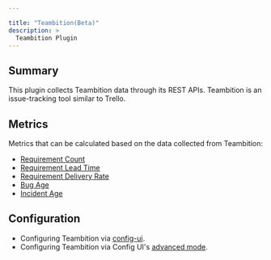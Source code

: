 ```yaml
---

title: "Teambition(Beta)"
description: >
  Teambition Plugin
---
```


## Summary

This plugin collects Teambition data through its REST APIs. Teambition is an issue-tracking tool similar to Trello.

## Metrics

Metrics that can be calculated based on the data collected from Teambition:

- [Requirement Count](/Metrics/RequirementCount.md)
- [Requirement Lead Time](/Metrics/RequirementLeadTime.md)
- [Requirement Delivery Rate](/Metrics/RequirementDeliveryRate.md)
- [Bug Age](/Metrics/BugAge.md)
- [Incident Age](/Metrics/IncidentAge.md)

## Configuration

- Configuring Teambition via [config-ui](/Configuration/Teambition.md).
- Configuring Teambition via Config UI's [advanced mode](/Configuration/AdvancedMode.md#11-teambition).
